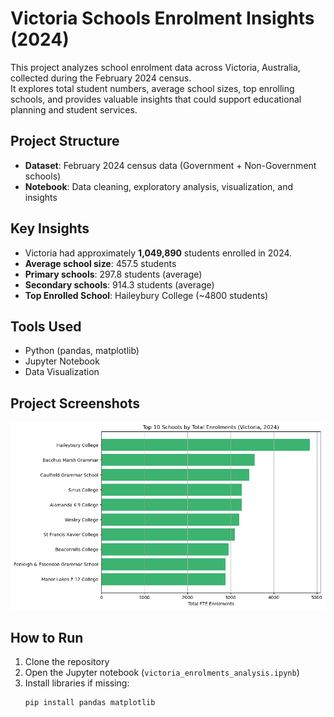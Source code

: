 # Victoria Schools Enrolment Insights (2024)

This project analyzes school enrolment data across Victoria, Australia, collected during the February 2024 census.  
It explores total student numbers, average school sizes, top enrolling schools, and provides valuable insights that could support educational planning and student services.

## Project Structure

- **Dataset**: February 2024 census data (Government + Non-Government schools)
- **Notebook**: Data cleaning, exploratory analysis, visualization, and insights

## Key Insights

- Victoria had approximately **1,049,890** students enrolled in 2024.
- **Average school size**: 457.5 students
- **Primary schools**: 297.8 students (average)
- **Secondary schools**: 914.3 students (average)
- **Top Enrolled School**: Haileybury College (~4800 students)

## Tools Used

- Python (pandas, matplotlib)
- Jupyter Notebook
- Data Visualization

## Project Screenshots

![Top Schools Bar Chart](./top_10_schools-2.png)

## How to Run

1. Clone the repository
2. Open the Jupyter notebook (`victoria_enrolments_analysis.ipynb`)
3. Install libraries if missing:  
   ```bash
   pip install pandas matplotlib
